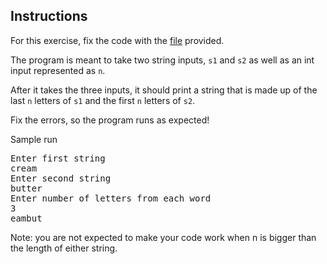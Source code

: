 ## Instructions
For this exercise, fix the code with the [file](./U2_L4_Activity_One_Starter.java) provided.

The program is meant to take two string inputs, `s1` and `s2` as well as an int input represented as `n`.

After it takes the three inputs, it should print a string that is made up of the last `n` letters of `s1` and the first `n` letters of `s2`.

Fix the errors, so the program runs as expected!

Sample run
<pre>
Enter first string
cream
Enter second string
butter
Enter number of letters from each word
3
eambut
</pre>
Note: you are not expected to make your code work when n is bigger than the length of either string.